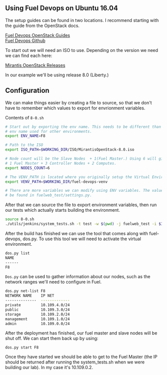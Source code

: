 ## Using Fuel Devops on Ubuntu 16.04

The setup guides can be found in two locations. I recommend starting with the 
guide from the OpenStack docs.

[Fuel Devops OpenStack Guides](http://docs.openstack.org/developer/fuel-docs/devdocs/devops.html)  
[Fuel Devops Github](https://github.com/openstack/fuel-devops)

To start out we will need an ISO to use. Depending on the version we need we can find each here:

[Mirantis OpenStack Releases](https://www.mirantis.com/software/openstack/releases/)

In our example we'll be using release 8.0 (Liberty.)

## Configuration

We can make things easier by creating a file to source, so that we don't have to remember which values
to export for envrionment variables.

Contents of `8-0.sh`

```bash
# Start out by exporting the env name. This needs to be different than the 
# env name used for other environments.
export ENV_NAME=F8

# Path to the ISO
export ISO_PATH=$WORKING_DIR/ISO/MirantisOpenStack-8.0.iso

# Node count will be the Slave Nodes  + 1(Fuel Master.) Using 6 will give us 
# 1 Fuel Master + 3 Controller Nodes + 2 Computes. 
export NODES_COUNT=6

# The VENV_PATH is located where you originally setup the Virtual Environment
export VENV_PATH=$WORKING_DIR/fuel-devops-venv

# There are more variables we can modify using ENV variables. The values can 
# be found in fuelweb_test/settings.py. 
```

After that we can source the file to export environment variables, then run our tests
which actually starts building the environment. 

```bash
source 8-0.sh
./utils/jenkins/system_tests.sh -t test -w $(pwd) -j fuelweb_test -i $ISO_PATH -o --group=setup
```

After the build has finished we can use the tool that comes along with fuel-devops, dos.py. To
use this tool we will need to activate the virtual environment. 

```bash
dos.py list
NAME
------
F8
```

`Dos.py` can be used to gather information about our nodes, such as the network ranges we'll need
to configure in Fuel.

```bash
dos.py net-list F8
NETWORK NAME    IP NET
--------------  -------------
private         10.109.4.0/24
public          10.109.3.0/24
storage         10.109.2.0/24
management      10.109.1.0/24
admin           10.109.0.0/24
```

After the deployment has finished, our fuel master and slave nodes will be shut off. We can start them back up by
using: 

`dos.py start F8`

Once they have started we should be able to get to the Fuel Master (the IP should be returned after running the system_tests.sh
when we were building our lab). In my case it's 10.109.0.2. 
